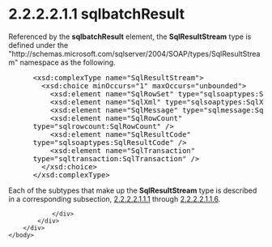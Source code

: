 <html dir="LTR" xmlns:mshelp="http://msdn.microsoft.com/mshelp" xmlns:ddue="http://ddue.schemas.microsoft.com/authoring/2003/5" xmlns:xlink="http://www.w3.org/1999/xlink" xmlns:tool="http://www.microsoft.com/tooltip">
    <head>
        <meta http-equiv="Content-Type" content="text/html; CHARSET=utf-8"></meta>
        <meta name="save" content="history"></meta>
        <title>2.2.2.2.1.1 sqlbatchResult</title>
        <xml>
            <mshelp:toctitle title="2.2.2.2.1.1 sqlbatchResult"></mshelp:toctitle>
            <mshelp:rltitle title="[MS-SSNWS]: sqlbatchResult"></mshelp:rltitle>
            <mshelp:keyword index="A" term="3881583a-4b72-4ab4-b74a-1d1775236299"></mshelp:keyword>
            <mshelp:attr name="DCSext.ContentType" value="open specification"></mshelp:attr>
            <mshelp:attr name="AssetID" value="3881583a-4b72-4ab4-b74a-1d1775236299"></mshelp:attr>
            <mshelp:attr name="TopicType" value="kbRef"></mshelp:attr>
            <mshelp:attr name="DCSext.Title" value="[MS-SSNWS]: sqlbatchResult" />
        </xml>
    </head>
    <body>
        <div id="header">
            <h1 class="heading">2.2.2.2.1.1 sqlbatchResult</h1>
        </div>
        <div id="mainSection">
            <div id="mainBody">
                <div id="allHistory" class="saveHistory"></div>
                <div id="sectionSection0" class="section" name="collapseableSection">
                    

<p>Referenced by the <b>sqlbatchResult</b> element, the <b>SqlResultStream</b>
type is defined under the
&quot;http://schemas.microsoft.com/sqlserver/2004/SOAP/types/SqlResultStream&quot;
namespace as the following.</p>

<dl>
<dd>
<div><pre> &lt;xsd:complexType name=&quot;SqlResultStream&quot;&gt;
   &lt;xsd:choice minOccurs=&quot;1&quot; maxOccurs=&quot;unbounded&quot;&gt;
     &lt;xsd:element name=&quot;SqlRowSet&quot; type=&quot;sqlsoaptypes:SqlRowSet&quot; /&gt;
     &lt;xsd:element name=&quot;SqlXml&quot; type=&quot;sqlsoaptypes:SqlXml&quot; /&gt;
     &lt;xsd:element name=&quot;SqlMessage&quot; type=&quot;sqlmessage:SqlMessage&quot; /&gt;
     &lt;xsd:element name=&quot;SqlRowCount&quot; 
 type=&quot;sqlrowcount:SqlRowCount&quot; /&gt;
     &lt;xsd:element name=&quot;SqlResultCode&quot; 
 type=&quot;sqlsoaptypes:SqlResultCode&quot; /&gt;
     &lt;xsd:element name=&quot;SqlTransaction&quot; 
 type=&quot;sqltransaction:SqlTransaction&quot; /&gt;
   &lt;/xsd:choice&gt;
 &lt;/xsd:complexType&gt;
</pre></div>
</dd></dl>

<p>Each of the subtypes that make up the <b>SqlResultStream</b>
type is described in a corresponding subsection, <a href="a1d70991-7acd-4672-a507-32b370eb9178.html">2.2.2.2.1.1.1</a> through <a href="b8dbbe93-698d-45cb-8e45-076c1591dbbd.html">2.2.2.2.1.1.6</a>.</p>


                </div>
            </div>
        </div>
    </body>
</html>